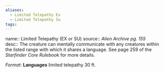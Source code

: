 ```yaml
---
aliases: 
  - Limited Telepathy Ex
  - Limited Telepathy Su
tags: 
---
```


name:: Limited Telepathy (EX or SU)
source:: _Alien Archive pg. 155_  
desc:: The creature can mentally communicate with any creatures within the listed range with which it shares a language. See page 259 of the _Starfinder Core Rulebook_ for more details.

_Format_: **Languages** limited telepathy 30 ft.

